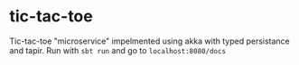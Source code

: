 # tic-tac-toe

Tic-tac-toe "microservice" impelmented using akka with typed persistance and tapir.
Run with `sbt run` and go to `localhost:8080/docs`